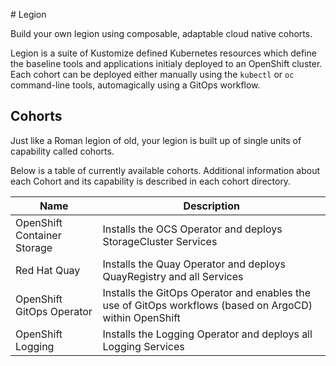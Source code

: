 
# Legion

Build your own legion using composable, adaptable cloud native cohorts.

Legion is a suite of Kustomize defined Kubernetes resources which define the baseline tools and applications initialy deployed to an OpenShift cluster. Each cohort can be deployed either manually using the `kubectl` or `oc` command-line tools, automagically using a GitOps workflow.

## Cohorts

Just like a Roman legion of old, your legion is built up of single units of capability called cohorts.

Below is a table of currently available cohorts. Additional information about each Cohort and its capability is described in each cohort directory.

| Name | Description |
| ----------- | ----------- |
| OpenShift Container Storage | Installs the OCS Operator and deploys StorageCluster Services |
| Red Hat Quay | Installs the Quay Operator and deploys QuayRegistry and all Services |
| OpenShift GitOps Operator | Installs the GitOps Operator and enables the use of GitOps workflows (based on ArgoCD) within OpenShift |
| OpenShift Logging | Installs the Logging Operator and deploys all Logging Services |
